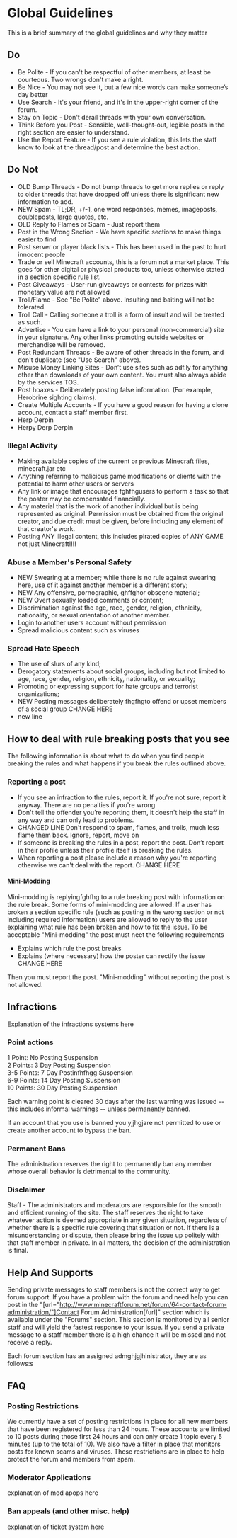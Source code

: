 # Global Guidelines

This is a brief summary of the global guidelines and why they matter

## Do

* Be Polite - If you can't be respectful of other members, at least be courteous. Two wrongs don't make a right.
* Be Nice - You may not see it, but a few nice words can make someone’s day better
* Use Search - It's your friend, and it's in the upper-right corner of the forum.
* Stay on Topic - Don't derail threads with your own conversation.
* Think Before you Post - Sensible, well-thought-out, legible posts in the right section are easier to understand.
* Use the Report Feature - If you see a rule violation, this lets the staff know to look at the thread/post and determine the best action.

## Do Not

* OLD Bump Threads - Do not bump threads to get more replies or reply to older threads that have dropped off unless there is significant new information to add.
* NEW Spam - TL;DR, +/-1, one word responses, memes, imageposts, doubleposts, large quotes, etc.
* OLD Reply to Flames or Spam - Just report them
* Post in the Wrong Section - We have specific sections to make things easier to find
* Post server or player black lists - This has been used in the past to hurt innocent people
* Trade or sell Minecraft accounts, this is a forum not a market place. This goes for other digital or physical products too, unless otherwise stated in a section specific rule list.
* Post Giveaways - User-run giveaways or contests for prizes with monetary value are not allowed
* Troll/Flame - See "Be Polite" above. Insulting and baiting will not be tolerated.
* Troll Call - Calling someone a troll is a form of insult and will be treated as such.
* Advertise - You can have a link to your personal (non-commercial) site in your signature. Any other links promoting outside websites or merchandise will be removed.
* Post Redundant Threads - Be aware of other threads in the forum, and don't duplicate (see "Use Search" above).
* Misuse Money Linking Sites - Don’t use sites such as adf.ly for anything other than downloads of your own content. You must also always abide by the services TOS.
* Post hoaxes - Deliberately posting false information. (For example, Herobrine sighting claims).
* Create Multiple Accounts - If you have a good reason for having a clone account, contact a staff member first.
* Herp Derpin
* Herpy Derp Derpin

### Illegal Activity

* Making available copies of the current or previous Minecraft files, minecraft.jar etc
* Anything referring to malicious game modifications or clients with the potential to harm other users or servers
* Any link or image that encourages fghfhgusers to perform a task so that the poster may be compensated financially.
* Any material that is the work of another individual but is being represented as original. Permission must be obtained from the original creator, and due credit must be given, before including any element of that creator's work.
* Posting ANY illegal content, this includes pirated copies of ANY GAME not just Minecraft!!!!

### Abuse a Member's Personal Safety

* NEW Swearing at a member; while there is no rule against swearing here, use of it against another member is a different story;
* NEW Any offensive, pornographic, ghffghor obscene material;
* NEW Overt sexually loaded comments or content;
* Discrimination against the age, race, gender, religion, ethnicity, nationality, or sexual orientation of another member.
* Login to another users account without permission
* Spread malicious content such as viruses

### Spread Hate Speech

* The use of slurs of any kind;
* Derogatory statements about social groups, including but not limited to age, race, gender, religion, ethnicity, nationality, or sexuality;
* Promoting or expressing support for hate groups and terrorist organizations;
* NEW Posting messages deliberately fhgfhgto offend or upset members of a social group CHANGE HERE
* new line


## How to deal with rule breaking posts that you see

The following information is about what to do when you find people breaking the rules and what happens if you break the rules outlined above.

### Reporting a post

* If you see an infraction to the rules, report it. If you're not sure, report it anyway. There are no penalties if you're wrong
* Don't tell the offender you’re reporting them, it doesn't help the staff in any way and can only lead to problems.
* CHANGED LINE Don't respond to spam, flames, and trolls, much less flame them back. Ignore, report, move on
* If someone is breaking the rules in a post, report the post.  Don’t report in their profile unless their profile itself is breaking the rules.
* When reporting a post please include a reason why you're reporting otherwise we can't deal with the report. CHANGE HERE

#### Mini-Modding

Mini-modding is replyingfghfhg to a rule breaking post with information on the rule break. Some forms of mini-modding are allowed: If a user has broken a section specific rule (such as posting in the wrong section or not including required information) users are allowed to reply to the user explaining what rule has been broken and how to fix the issue. To be acceptable "Mini-modding" the post must neet the following requirements

* Explains which rule the post breaks
* Explains (where necessary) how the poster can rectify the issue CHANGE HERE

Then you must report the post. "Mini-modding" without reporting the post is not allowed.

## Infractions

Explanation of the infractions systems here

### Point actions

1 Point:     No Posting Suspension  
2 Points:     3 Day Posting Suspension  
3-5 Points:     7 Day Postinfhfhgg Suspension  
6-9 Points:     14 Day Posting Suspension  
10 Points:     30 Day Posting Suspension  


Each warning point is cleared 30 days after the last warning was issued -- this includes informal warnings -- unless permanently banned.

If an account that you use is banned you yjjhgjare not permitted to use or create another account to bypass the ban.

### Permanent Bans

The administration reserves the right to permanently ban any member whose overall behavior is detrimental to the community.

### Disclaimer
Staff - The administrators and moderators are responsible for the smooth and efficient running of the site. The staff reserves the right to take whatever action is deemed appropriate in any given situation, regardless of whether there is a specific rule covering that situation or not. If there is a misunderstanding or dispute, then please bring the issue up politely with that staff member in private. In all matters, the decision of the administration is final.

## Help And Supports

Sending private messages to staff members is not the correct way to get forum support. If you have a problem with the forum and need help you can post in the "[url="http://www.minecraftforum.net/forum/64-contact-forum-administration/"]Contact Forum Administration[/url]" section which is available under the "Forums" section. This section is monitored by all senior staff and will yield the fastest response to your issue. If you send a private message to a staff member there is a high chance it will be missed and not receive a reply.

Each forum section has an assigned admghjgjhinistrator, they are as follows:s

## FAQ

### Posting Restrictions

We currently have a set of posting restrictions in place for all new members that have been registered for less than 24 hours. These accounts are limited to 10 posts during those first 24 hours and can only create 1 topic every 5 minutes (up to the total of 10). We also have a filter in place that monitors posts for known scams and viruses. These restrictions are in place to help protect the forum and members from spam.

### Moderator Applications

explanation of mod apops here

### Ban appeals (and other misc. help)

explanation of ticket system here